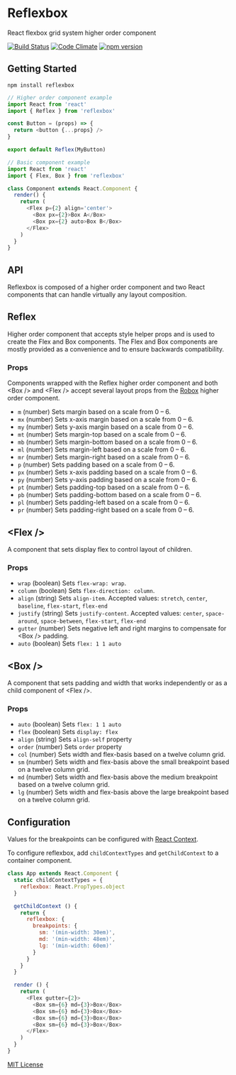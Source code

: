 
# Reflexbox

React flexbox grid system higher order component

[![Build Status](https://travis-ci.org/jxnblk/reflexbox.svg?branch=master)](https://travis-ci.org/jxnblk/reflexbox)
[![Code Climate](https://codeclimate.com/github/jxnblk/reflexbox/badges/gpa.svg)](https://codeclimate.com/github/jxnblk/reflexbox)
[![npm version](https://badge.fury.io/js/reflexbox.svg)](https://badge.fury.io/js/reflexbox)

## Getting Started

```
npm install reflexbox
```

```js
// Higher order component example
import React from 'react'
import { Reflex } from 'reflexbox'

const Button = (props) => {
  return <button {...props} />
}

export default Reflex(MyButton)
```

```js
// Basic component example
import React from 'react'
import { Flex, Box } from 'reflexbox'

class Component extends React.Component {
  render() {
    return (
      <Flex p={2} align='center'>
        <Box px={2}>Box A</Box>
        <Box px={2} auto>Box B</Box>
      </Flex>
    )
  }
}
```

## API

Reflexbox is composed of a higher order component and two React components that can handle virtually any layout composition.

## Reflex

Higher order component that accepts style helper props and is used to create the Flex and Box components.
The Flex and Box components are mostly provided as a convenience and to ensure backwards compatibility.

### Props

Components wrapped with the Reflex higher order component
and both \<Box /\> and \<Flex /\> accept several layout props from
the [Robox](https://github.com/jxnblk/robox) higher order component.

- `m` (number) Sets margin based on a scale from 0 – 6.
- `mx` (number) Sets x-axis margin based on a scale from 0 – 6.
- `my` (number) Sets y-axis margin based on a scale from 0 – 6.
- `mt` (number) Sets margin-top based on a scale from 0 – 6.
- `mb` (number) Sets margin-bottom based on a scale from 0 – 6.
- `ml` (number) Sets margin-left based on a scale from 0 – 6.
- `mr` (number) Sets margin-right based on a scale from 0 – 6.
- `p` (number) Sets padding based on a scale from 0 – 6.
- `px` (number) Sets x-axis padding based on a scale from 0 – 6.
- `py` (number) Sets y-axis padding based on a scale from 0 – 6.
- `pt` (number) Sets padding-top based on a scale from 0 – 6.
- `pb` (number) Sets padding-bottom based on a scale from 0 – 6.
- `pl` (number) Sets padding-left based on a scale from 0 – 6.
- `pr` (number) Sets padding-right based on a scale from 0 – 6.

## \<Flex /\>

A component that sets display flex to control layout of children.

### Props

- `wrap` (boolean) Sets `flex-wrap: wrap`.
- `column` (boolean) Sets `flex-direction: column`.
- `align` (string) Sets `align-item`. Accepted values: `stretch`, `center`, `baseline`, `flex-start`, `flex-end`
- `justify` (string) Sets `justify-content`. Accepted values: `center`, `space-around`, `space-between`, `flex-start`, `flex-end`
- `gutter` (number) Sets negative left and right margins to compensate for \<Box /\> padding.
- `auto` (boolean) Sets `flex: 1 1 auto`

## \<Box /\>

A component that sets padding and width that works independently or as a child component of \<Flex /\>.

### Props

- `auto` (boolean) Sets `flex: 1 1 auto`
- `flex` (boolean) Sets `display: flex`
- `align` (string) Sets `align-self` property
- `order` (number) Sets `order` property
- `col` (number) Sets width and flex-basis based on a twelve column grid.
- `sm` (number) Sets width and flex-basis above the small breakpoint based on a twelve column grid.
- `md` (number) Sets width and flex-basis above the medium breakpoint based on a twelve column grid.
- `lg` (number) Sets width and flex-basis above the large breakpoint based on a twelve column grid.

## Configuration

Values for the breakpoints can be configured with
[React Context](https://facebook.github.io/react/docs/context.html).

To configure reflexbox, add `childContextTypes` and `getChildContext` to a container component.

```js
class App extends React.Component {
  static childContextTypes = {
    reflexbox: React.PropTypes.object
  }

  getChildContext () {
    return {
      reflexbox: {
        breakpoints: {
          sm: '(min-width: 30em)',
          md: '(min-width: 48em)',
          lg: '(min-width: 60em)'
        }
      }
    }
  }

  render () {
    return (
      <Flex gutter={2}>
        <Box sm={6} md={3}>Box</Box>
        <Box sm={6} md={3}>Box</Box>
        <Box sm={6} md={3}>Box</Box>
        <Box sm={6} md={3}>Box</Box>
      </Flex>
    )
  }
}
```

[MIT License](.github/LICENSE.md)

